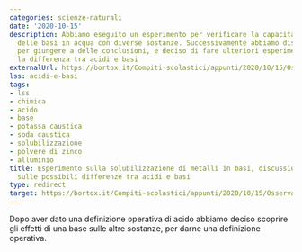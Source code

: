 ```yaml
---
categories: scienze-naturali
date: '2020-10-15'
description: Abbiamo eseguito un esperimento per verificare la capacità di solubilizzazione
  delle basi in acqua con diverse sostanze. Successivamente abbiamo discusso insieme
  per giungere a delle conclusioni, e deciso di fare ulteriori esperimenti per comprovare
  la differenza tra acidi e basi
externalUrl: https://bortox.it/Compiti-scolastici/appunti/2020/10/15/Osservazioni-basi.html
lss: acidi-e-basi
tags:
- lss
- chimica
- acido
- base
- potassa caustica
- soda caustica
- solubilizzazione
- polvere di zinco
- alluminio
title: Esperimento sulla solubilizzazione di metalli in basi, discussione collettiva
  sulle possibili differenze tra acidi e basi
type: redirect
target: https://bortox.it/Compiti-scolastici/appunti/2020/10/15/Osservazioni-basi.html
---
```



Dopo aver dato una definizione operativa di acido abbiamo deciso scoprire gli effetti di una base sulle altre sostanze, per darne una definizione operativa.